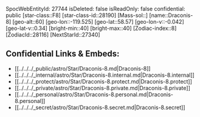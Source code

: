 ﻿---
location: [58.57,119.525,60]
type: Star
tags:
- astro/Star

---
SpocWebEntityId: 27744
isDeleted: false
isReadOnly: false
confidential: public
[star-class::F8]
[star-class-id::28190]
[Mass-sol::]
[name::Draconis-8]
[geo-alt::60]
[geo-lon::-119.525]
[geo-lat::58.57]
[geo-lon-v::-0.042]
[geo-lat-v::0.34]
[bright-min::40]
[bright-max::40]
[Zodiac-index::8]
[ZodiacId::28116]
[NextStarId::27340]



## Confidential Links & Embeds: 
- [[../../../_public/astro/Star/Draconis-8.md|Draconis-8]] 
- [[../../../_internal/astro/Star/Draconis-8.internal.md|Draconis-8.internal]] 
- [[../../../_protect/astro/Star/Draconis-8.protect.md|Draconis-8.protect]] 
- [[../../../_private/astro/Star/Draconis-8.private.md|Draconis-8.private]] 
- [[../../../_personal/astro/Star/Draconis-8.personal.md|Draconis-8.personal]] 
- [[../../../_secret/astro/Star/Draconis-8.secret.md|Draconis-8.secret]]

